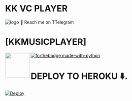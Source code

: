 # KK VC PLAYER
![logo](https://telegra.ph/file/8a4b1429a4612e41ad9dd.jpg)
💌 Reach me on TTelegram
# [KKMUSICPLAYER]
<img src = https://i.pinimg.com/originals/25/d2/54/25d254df236c61306bceb86df5f671f1.gif width = 80 align = "left">

[![forthebadge made-with-python](http://ForTheBadge.com/images/badges/made-with-python.svg)](https://www.python.org/)

# <b>DEPLOY TO HEROKU ⬇️.</b>
[![Deploy](https://www.herokucdn.com/deploy/button.svg)](https://heroku.com/deploy?template=https://github.com/sakhaavvaavaj93/kkvcplayer.git)
